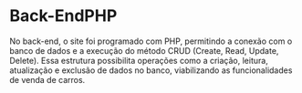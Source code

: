 # Back-EndPHP
No back-end, o site foi programado com PHP, permitindo a conexão com o banco de dados e a execução do método CRUD (Create, Read, Update, Delete). Essa estrutura possibilita operações como a criação, leitura, atualização e exclusão de dados no banco, viabilizando as funcionalidades de venda de carros.
